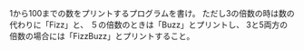 1から100までの数をプリントするプログラムを書け。
ただし3の倍数の時は数の代わりに「Fizz」と、
５の倍数のときは「Buzz」とプリントし、
3と5両方の倍数の場合には「FizzBuzz」とプリントすること。
